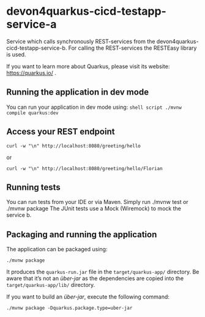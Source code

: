 # devon4quarkus-cicd-testapp-service-a
Service which calls synchronously REST-services from the devon4quarkus-cicd-testapp-service-b.
For calling the REST-services the RESTEasy library is used.

If you want to learn more about Quarkus, please visit its website: https://quarkus.io/ .

## Running the application in dev mode

You can run your application in dev mode using: `shell script ./mvnw compile quarkus:dev `

## Access your REST endpoint

`curl -w "\n" http://localhost:8080/greeting/hello`

or

`curl -w "\n" http://localhost:8080/greeting/hello/Florian`

## Running tests

You can run tests from your IDE or via Maven. Simply run ./mvnw test or ./mvnw package
The JUnit tests use a Mock (Wiremock) to mock the service b.

## Packaging and running the application

The application can be packaged using:
```shell script
./mvnw package
```
It produces the `quarkus-run.jar` file in the `target/quarkus-app/` directory.
Be aware that it’s not an _über-jar_ as the dependencies are copied into the `target/quarkus-app/lib/` directory.

If you want to build an _über-jar_, execute the following command:
```shell script
./mvnw package -Dquarkus.package.type=uber-jar
